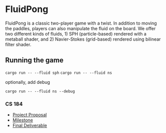# FluidPong
FluidPong is a classic two-player game with a twist. In addition to moving the paddles, players can also manipulate the fluid on the board. We offer two different kinds of fluids, 1) SPH (particle-based) rendered with a metaball shader, and 2) Navier-Stokes (grid-based) rendered using bilinear filter shader.

## Running the game
`cargo run -- --fluid sph`
`cargo run -- --fluid ns`

optionally, add debug

`cargo run -- --fluid ns --debug`

### CS 184 

- [Project Proposal](https://cal-cs184-student.github.io/hw-webpages-sp24-oliver-ni/proj/)
- [Milestone](https://cal-cs184-student.github.io/hw-webpages-sp24-oliver-trinity/milestone)
- [Final Deliverable](https://cal-cs184-student.github.io/hw-webpages-sp24-oliver-trinity/final)
